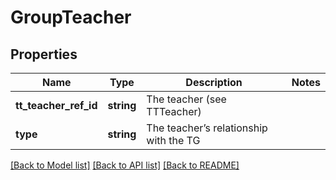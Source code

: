 # GroupTeacher

## Properties
Name | Type | Description | Notes
------------ | ------------- | ------------- | -------------
**tt_teacher_ref_id** | **string** | The teacher (see TTTeacher) | 
**type** | **string** | The teacher’s relationship with the TG | 

[[Back to Model list]](../README.md#documentation-for-models) [[Back to API list]](../README.md#documentation-for-api-endpoints) [[Back to README]](../README.md)


